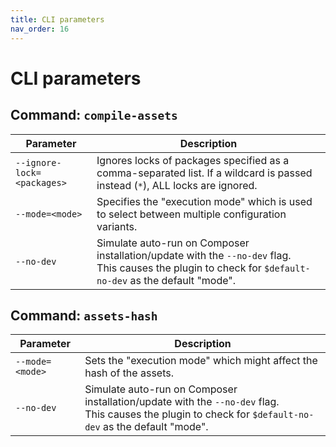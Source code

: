 ```yaml
---
title: CLI parameters
nav_order: 16
---
```


# CLI parameters


## Command: `compile-assets`

| Parameter                  | Description                                                                                                                                                   |
|----------------------------|---------------------------------------------------------------------------------------------------------------------------------------------------------------|
| `--ignore-lock=<packages>` | Ignores locks of packages specified as a comma-separated list. If a wildcard is passed instead (`*`), ALL locks are ignored.                                  |
| `--mode=<mode>`            | Specifies the "execution mode" which is used to select between multiple configuration variants.                                                               |
| `--no-dev`                 | Simulate auto-run on Composer installation/update with the `--no-dev` flag.<br />This causes the plugin to check for `$default-no-dev` as the default "mode". |



## Command: `assets-hash`

| Parameter       | Description                                                                                                                                                   |
|-----------------|---------------------------------------------------------------------------------------------------------------------------------------------------------------|
| `--mode=<mode>` | Sets the "execution mode" which might affect the hash of the assets.                                                                                          |
| `--no-dev`      | Simulate auto-run on Composer installation/update with the `--no-dev` flag.<br />This causes the plugin to check for `$default-no-dev` as the default "mode". |
